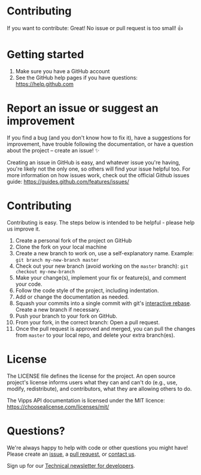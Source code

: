# Contributing

If you want to contribute: Great! No issue or pull request is too small! 👍

# Getting started

1. Make sure you have a GitHub account
1. See the GitHub help pages if you have questions: https://help.github.com

# Report an issue or suggest an improvement

If you find a bug (and you don't know how to fix it), have a suggestions for improvement,
have trouble following the documentation, or have a question about the project – create an issue! ✨

Creating an issue in GitHub is easy, and whatever issue you're having, you're likely not the only one,
so others will find your issue helpful too. For more information on how issues work,
check out the official Github issues guide: https://guides.github.com/features/issues/

# Contributing

Contributing is easy. The steps below is intended to be helpful - please help us improve it.

1. Create a personal fork of the project on GitHub
1. Clone the fork on your local machine
1. Create a new branch to work on, use a self-explanatory name. Example: `git branch my-new-branch master`
1. Check out your new branch (avoid working on the `master` branch): `git checkout my-new-branch`
1. Make your change(s), implement your fix or feature(s), and comment your code.
1. Follow the code style of the project, including indentation.
1. Add or change the documentation as needed.
1. Squash your commits into a single commit with git's [interactive rebase](https://help.github.com/articles/interactive-rebase). Create a new branch if necessary.
1. Push your branch to your fork on GitHub.
1. From your fork, in the correct branch: Open a pull request.
1. Once the pull request is approved and merged, you can pull the changes from `master` to your local repo, and delete your extra branch(es).

# License

The LICENSE file defines the license for the project. An open source project's license
informs users what they can and can't do (e.g., use, modify, redistribute), and contributors,
what they are allowing others to do.

The Vipps API documentation is licensed under the MIT licence: https://choosealicense.com/licenses/mit/

# Questions?

We're always happy to help with code or other questions you might have!
Please create an [issue](https://github.com/vippsas/vipps-developers/issues),
a [pull request](https://github.com/vippsas/vipps-developers/pulls),
or [contact us](https://github.com/vippsas/vipps-developers/blob/master/contact.md).

Sign up for our [Technical newsletter for developers](https://github.com/vippsas/vipps-developers/tree/master/newsletters).

